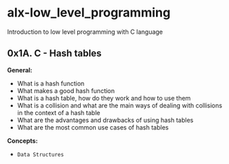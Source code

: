 # alx-low_level_programming
Introduction to low level programming with C language
## 0x1A. C - Hash tables

**General:**
- What is a hash function
- What makes a good hash function
- What is a hash table, how do they work and how to use them
- What is a collision and what are the main ways of dealing with collisions in the context of a hash table
- What are the advantages and drawbacks of using hash tables
- What are the most common use cases of hash tables

**Concepts:**
- `Data Structures`
